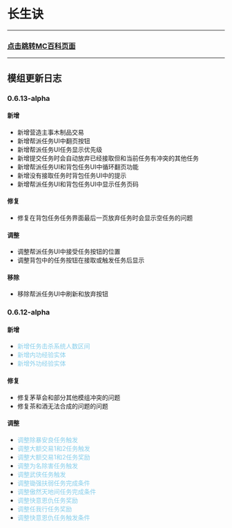 # 长生诀

***
### [点击跳转MC百科页面](https://www.mcmod.cn/class/20002.html#google_vignette)
***

## 模组更新日志

### **0.6.13-alpha**
#### 新增
* 新增营造主事木制品交易
* 新增帮派任务UI中翻页按钮
* 新增帮派任务UI任务显示优先级
* 新增提交任务时会自动放弃已经接取但和当前任务有冲突的其他任务
* 新增帮派任务UI和背包任务UI中循环翻页功能
* 新增没有接取任务时背包任务UI中的提示
* 新增帮派任务UI和背包任务UI中显示任务页码
#### 修复
* 修复在背包任务任务界面最后一页放弃任务时会显示空任务的问题
#### 调整
* 调整帮派任务UI中接受任务按钮的位置
* 调整背包中的任务按钮在接取或触发任务后显示
#### 移除
* 移除帮派任务UI中刷新和放弃按钮

### **0.6.12-alpha**
#### 新增
* <font color="#87CEEB">新增任务击杀系统人数区间</font>
* <font color="#87CEEB">新增内功经验实体</font>
* <font color="#87CEEB">新增外功经验实体</font>
#### 修复
* 修复茅草会和部分其他模组冲突的问题
* 修复茶和酒无法合成的问题的问题
#### 调整
* <font color="#87CEEB">调整除暴安良任务触发</font>
* <font color="#87CEEB">调整大额交易1和2任务触发</font>
* <font color="#87CEEB">调整大额交易1和2任务奖励</font>
* <font color="#87CEEB">调整为名除害任务触发</font>
* <font color="#87CEEB">调整武侠任务触发</font>
* <font color="#87CEEB">调整锄强扶弱任务完成条件</font>
* <font color="#87CEEB">调整傲然天地间任务完成条件</font>
* <font color="#87CEEB">调整快意恩仇任务奖励</font>
* <font color="#87CEEB">调整任我行任务奖励</font>
* <font color="#87CEEB">调整快意恩仇任务触发条件</font>